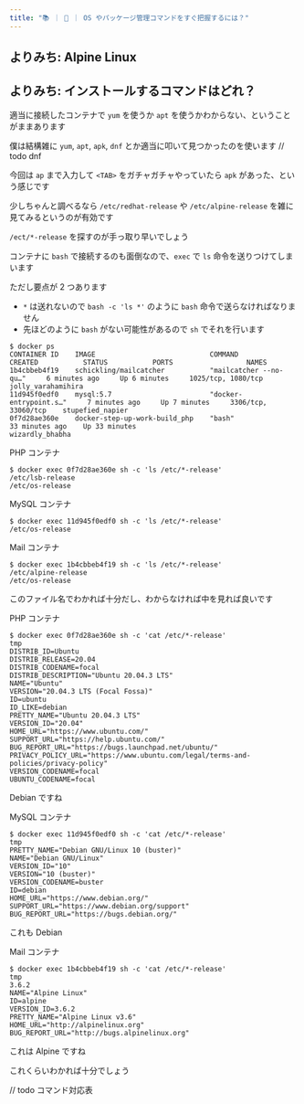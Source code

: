 ```yaml
---
title: "📚 ｜ 🐧 ｜ OS やパッケージ管理コマンドをすぐ把握するには？"
---
```


## よりみち: Alpine Linux
## よりみち: インストールするコマンドはどれ？
適当に接続したコンテナで `yum` を使うか `apt` を使うかわからない、ということがままあります

僕は結構雑に `yum`, `apt`, `apk`, `dnf` とか適当に叩いて見つかったのを使います
// todo dnf

今回は `ap` まで入力して `<TAB>` をガチャガチャやっていたら `apk` があった、という感じです

少しちゃんと調べるなら `/etc/redhat-release` や `/etc/alpine-release` を雑に見てみるというのが有効です

`/ect/*-release` を探すのが手っ取り早いでしょう

コンテナに `bash` で接続するのも面倒なので、`exec` で `ls` 命令を送りつけてしまいます

ただし要点が 2 つあります

- `*` は送れないので `bash -c 'ls *'` のように `bash` 命令で送らなければなりません
- 先ほどのように `bash` がない可能性があるので `sh` でそれを行います

```
$ docker ps
CONTAINER ID    IMAGE                            COMMAND                    CREATED           STATUS           PORTS                  NAMES
1b4cbbeb4f19    schickling/mailcatcher           "mailcatcher --no-qu…"     6 minutes ago     Up 6 minutes     1025/tcp, 1080/tcp     jolly_varahamihira
11d945f0edf0    mysql:5.7                        "docker-entrypoint.s…"     7 minutes ago     Up 7 minutes     3306/tcp, 33060/tcp    stupefied_napier
0f7d28ae360e    docker-step-up-work-build_php    "bash"                     33 minutes ago    Up 33 minutes                           wizardly_bhabha
```

PHP コンテナ

```
$ docker exec 0f7d28ae360e sh -c 'ls /etc/*-release'
/etc/lsb-release
/etc/os-release
```

MySQL コンテナ
```
$ docker exec 11d945f0edf0 sh -c 'ls /etc/*-release'
/etc/os-release
```

Mail コンテナ
```
$ docker exec 1b4cbbeb4f19 sh -c 'ls /etc/*-release'
/etc/alpine-release
/etc/os-release
```

このファイル名でわかれば十分だし、わからなければ中を見れば良いです

PHP コンテナ
```
$ docker exec 0f7d28ae360e sh -c 'cat /etc/*-release'                                                                                                                                                   tmp
DISTRIB_ID=Ubuntu
DISTRIB_RELEASE=20.04
DISTRIB_CODENAME=focal
DISTRIB_DESCRIPTION="Ubuntu 20.04.3 LTS"
NAME="Ubuntu"
VERSION="20.04.3 LTS (Focal Fossa)"
ID=ubuntu
ID_LIKE=debian
PRETTY_NAME="Ubuntu 20.04.3 LTS"
VERSION_ID="20.04"
HOME_URL="https://www.ubuntu.com/"
SUPPORT_URL="https://help.ubuntu.com/"
BUG_REPORT_URL="https://bugs.launchpad.net/ubuntu/"
PRIVACY_POLICY_URL="https://www.ubuntu.com/legal/terms-and-policies/privacy-policy"
VERSION_CODENAME=focal
UBUNTU_CODENAME=focal
```

Debian ですね

MySQL コンテナ
```
$ docker exec 11d945f0edf0 sh -c 'cat /etc/*-release'                                                                                                                                                   tmp
PRETTY_NAME="Debian GNU/Linux 10 (buster)"
NAME="Debian GNU/Linux"
VERSION_ID="10"
VERSION="10 (buster)"
VERSION_CODENAME=buster
ID=debian
HOME_URL="https://www.debian.org/"
SUPPORT_URL="https://www.debian.org/support"
BUG_REPORT_URL="https://bugs.debian.org/"
```

これも Debian

Mail コンテナ
```
$ docker exec 1b4cbbeb4f19 sh -c 'cat /etc/*-release'                                                                                                                                                   tmp
3.6.2
NAME="Alpine Linux"
ID=alpine
VERSION_ID=3.6.2
PRETTY_NAME="Alpine Linux v3.6"
HOME_URL="http://alpinelinux.org"
BUG_REPORT_URL="http://bugs.alpinelinux.org"
```

これは Alpine ですね

これくらいわかれば十分でしょう

// todo コマンド対応表

